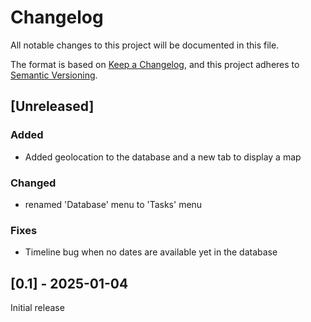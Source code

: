 # Changelog
All notable changes to this project will be documented in this file.

The format is based on [Keep a Changelog](https://keepachangelog.com/en/1.0.0/),
and this project adheres to [Semantic Versioning](https://semver.org/spec/v2.0.0.html).


## [Unreleased]

### Added

- Added geolocation to the database and a new tab to display a map

### Changed

- renamed 'Database' menu to 'Tasks' menu

### Fixes

- Timeline bug when no dates are available yet in the database

## [0.1] - 2025-01-04

Initial release

